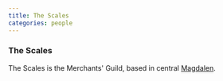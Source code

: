 ```yaml
---
title: The Scales
categories: people
---
```


### The Scales

The Scales is the Merchants' Guild, based in central [Magdalen](Magdalen).
